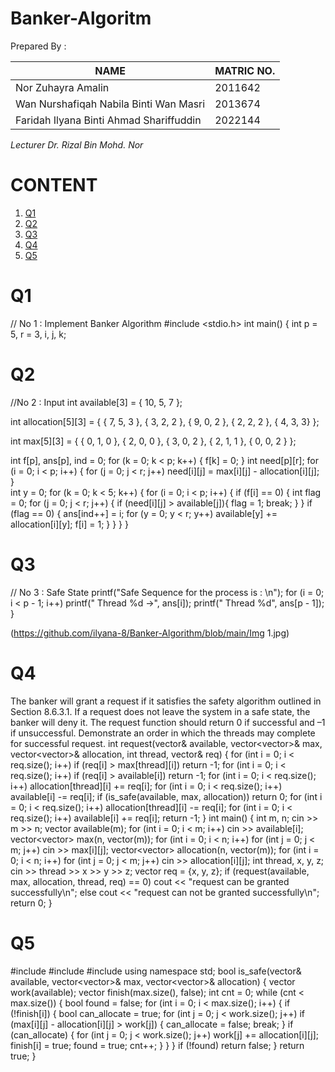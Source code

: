 # Banker-Algoritm
Prepared By : 

| NAME  | MATRIC NO. |
| ------------- | ------------- |
| Nor Zuhayra Amalin   | 2011642  |
| Wan Nurshafiqah Nabila Binti Wan Masri   | 2013674  |
| Faridah Ilyana Binti Ahmad Shariffuddin  | 2022144  |

*Lecturer Dr. Rizal Bin Mohd. Nor*


# CONTENT
1. [Q1](https://github.com/ilyana-8/Banker-Algorithm/blob/main/README.md#Q1)
2. [Q2](https://github.com/ilyana-8/Banker-Algorithm/blob/main/README.md#Q2)
3. [Q3](https://github.com/ilyana-8/Banker-Algorithm/blob/main/README.md#Q3)
4. [Q4](https://github.com/ilyana-8/Banker-Algorithm/blob/main/README.md#Q4)
5. [Q5](https://github.com/ilyana-8/Banker-Algorithm/blob/main/README.md#Q5)


# Q1
// No 1 : Implement Banker Algorithm
#include <stdio.h>
int main()
{
int p = 5, r = 3, i, j, k;


# Q2
//No 2 : Input
int available[3] = { 10, 5, 7 };

int allocation[5][3] = { { 7, 5, 3 },
                         { 3, 2, 2 },
                         { 9, 0, 2 },
                         { 2, 2, 2 },
                         { 4, 3, 3} };
                         
int max[5][3] = { { 0, 1, 0 },
                { 2, 0, 0 },
                { 3, 0, 2 },
                { 2, 1, 1 },
                { 0, 0, 2 } };
                
int f[p], ans[p], ind = 0;
for (k = 0; k < p; k++) {
     f[k] = 0;
    }
int need[p][r];
for (i = 0; i < p; i++) {
     for (j = 0; j < r; j++) 
	 need[i][j] = max[i][j] - allocation[i][j];
    }  
int y = 0;
for (k = 0; k < 5; k++) {
     for (i = 0; i < p; i++) {
     if (f[i] == 0) {
     int flag = 0;
         for (j = 0; j < r; j++) {
             if (need[i][j] > available[j]){ flag = 1; 
			 break;
                 } 
            }
			if (flag == 0) { ans[ind++] = i;
                for (y = 0; y < r; y++) 
                     available[y] += allocation[i][y];
                     f[i] = 1;
                } 
        }
        }
    }
    
    
# Q3
// No 3 : Safe State
printf("Safe Sequence for the process is : \n");
for (i = 0; i < p - 1; i++) 
	printf(" Thread %d ->", ans[i]); 
	printf(" Thread %d", ans[p - 1]);
}

(https://github.com/ilyana-8/Banker-Algorithm/blob/main/Img 1.jpg)


# Q4
The banker will grant a request if it satisfies the safety algorithm outlined in Section 8.6.3.1. If a request does not leave the system in a safe state, the banker will deny it. The request function should return 0 if successful and –1 if unsuccessful. Demonstrate an order in which the threads may complete for successful request.  int request(vector<int>& available, vector<vector<int>>& max, vector<vector<int>>& allocation, int thread, vector<int>& req) {
for (int i = 0; i < req.size(); i++)
if (req[i] > max[thread][i])
return -1;
for (int i = 0; i < req.size(); i++)
if (req[i] > available[i])
return -1;
for (int i = 0; i < req.size(); i++) allocation[thread][i] += req[i];
for (int i = 0; i < req.size(); i++) available[i] -= req[i];
if (is_safe(available, max, allocation))
return 0;
for (int i = 0; i < req.size(); i++) allocation[thread][i] -= req[i];
for (int i = 0; i < req.size(); i++) available[i] += req[i];
return -1;
}
int main() {
int m, n; cin >> m >> n; vector<int> available(m);
for (int i = 0; i < m; i++) cin >> available[i]; vector<vector<int>> max(n, vector<int>(m));
for (int i = 0; i < n; i++)
for (int j = 0; j < m; j++) cin >> max[i][j]; vector<vector<int>> allocation(n, vector<int>(m));
for (int i = 0; i < n; i++)
for (int j = 0; j < m; j++) cin >> allocation[i][j];
int thread, x, y, z; cin >> thread >> x >> y >> z; vector<int> req = {x, y, z};
if (request(available, max, allocation, thread, req) == 0) cout << "request can be granted successfully\n"; else
cout << "request can not be granted successfully\n";
return 0;
}


# Q5
#include <iostream>
#include <vector>
#include <algorithm>
using namespace std;
bool is_safe(vector<int>& available, vector<vector<int>>& max, vector<vector<int>>& allocation) { vector<int> work(available); vector<bool> finish(max.size(), false);
int cnt = 0; while (cnt < max.size()) { bool found = false;
for (int i = 0; i < max.size(); i++) {
if (!finish[i]) { bool can_allocate = true;
for (int j = 0; j < work.size(); j++)
if (max[i][j] - allocation[i][j] > work[j]) { can_allocate = false; break;
}
if (can_allocate) {
for (int j = 0; j < work.size(); j++) work[j] += allocation[i][j]; finish[i] = true;
found = true; cnt++;
}
}
}
if (!found)
return false;
}
return true;
}

